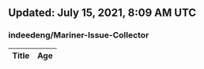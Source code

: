 ## Updated: July 15, 2021, 8:09 AM UTC


### indeedeng/Mariner-Issue-Collector
|**Title**|**Age**|
|:----|:----|